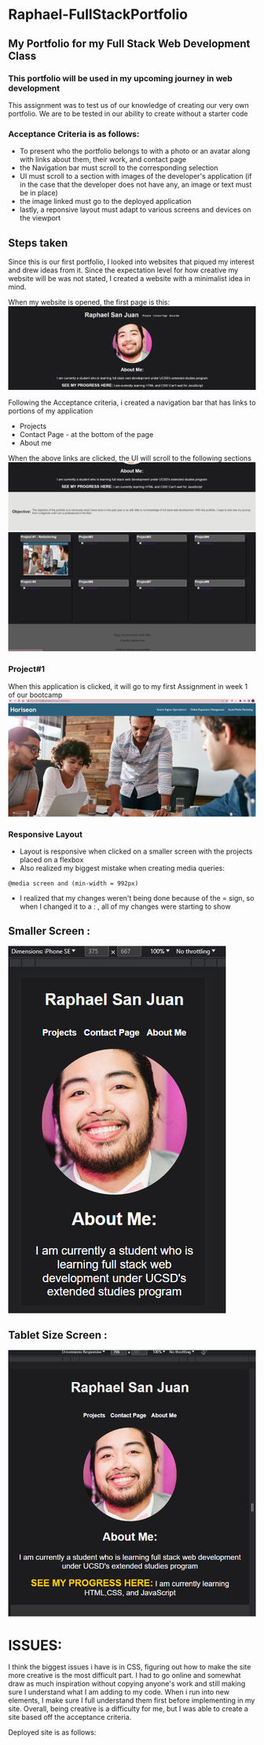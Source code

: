# Raphael-FullStackPortfolio

## My Portfolio for my Full Stack Web Development Class
### This portfolio will be used in my upcoming journey in web development
This assignment was to test us of our knowledge of creating our very own portfolio. We are to be tested in our ability to create without a starter code
### Acceptance Criteria is as follows: 
* To present who the portfolio belongs to with a photo or an avatar along with links about them, their work, and contact page
* the Navigation bar must scroll to the corresponding selection
* UI must scroll to a section with images of the developer's application (if in the case that the developer does not have any, an image or text must be in place)
* the image linked must go to the deployed application
* lastly, a reponsive layout must adapt to various screens and devices on the viewport

## Steps taken
Since this is our first portfolio, I looked into websites that piqued my interest and drew ideas from it. 
Since the expectation level for how creative my website will be was not stated, I created a website with a minimalist idea in mind. 

When my website is opened, the first page is this: 
![Alt text](image.png)

Following the Acceptance criteria, i created a navigation bar that has links to portions of my application
* Projects 
* Contact Page - at the bottom of the page
* About me

When the above links are clicked, the UI will scroll to the following sections
![Alt text](image-1.png)
![Alt text](image-2.png)

### Project#1 
When this application is clicked, it will go to my first Assignment in week 1 of our bootcamp
![Alt text](image-3.png)

### Responsive Layout
* Layout is responsive when clicked on a smaller screen with the projects placed on a flexbox
* Also realized my biggest mistake when creating media queries:
 ```
 @media screen and (min-width = 992px)
 ```
 - I realized that my changes weren't being done because of the = sign, so when I changed it to a : , all of my changes were starting to show

## Smaller Screen :
![Alt text](image-8.png)

## Tablet Size Screen :
![Alt text](image-9.png)

# ISSUES: 
I think the biggest issues i have is in CSS, figuring out how to make the site more creative is the most difficult part. I had to go online and somewhat draw as much inspiration without copying anyone's work and still making sure I understand what I am adding to my code. When i run into new elements, I make sure I full understand them first before implementing in my site. Overall, being creative is a difficulty for me, but I was able to create a site based off the acceptance criteria. 

Deployed site is as follows: 